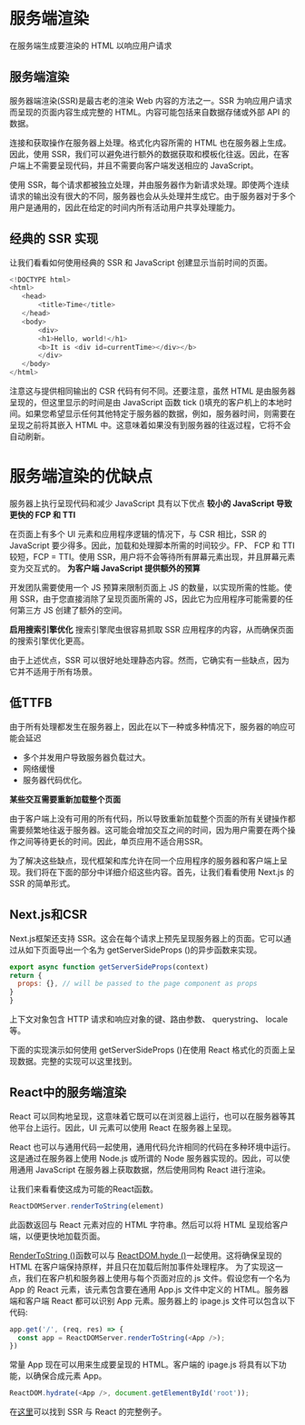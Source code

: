# 服务端渲染

在服务端生成要渲染的 HTML 以响应用户请求

## 服务端渲染

服务器端渲染(SSR)是最古老的渲染 Web 内容的方法之一。SSR 为响应用户请求而呈现的页面内容生成完整的 HTML。内容可能包括来自数据存储或外部 API 的数据。

连接和获取操作在服务器上处理。格式化内容所需的 HTML 也在服务器上生成。因此，使用 SSR，我们可以避免进行额外的数据获取和模板化往返。因此，在客户端上不需要呈现代码，并且不需要向客户端发送相应的 JavaScript。

使用 SSR，每个请求都被独立处理，并由服务器作为新请求处理。即使两个连续请求的输出没有很大的不同，服务器也会从头处理并生成它。由于服务器对于多个用户是通用的，因此在给定的时间内所有活动用户共享处理能力。

## 经典的 SSR 实现

让我们看看如何使用经典的 SSR 和 JavaScript 创建显示当前时间的页面。

```js
<!DOCTYPE html>
<html>
   <head>
       <title>Time</title>
   </head>
   <body>
       <div>
       <h1>Hello, world!</h1>
       <b>It is <div id=currentTime></div></b>
       </div>
   </body>
</html>
```

注意这与提供相同输出的 CSR 代码有何不同。还要注意，虽然 HTML 是由服务器呈现的，但这里显示的时间是由 JavaScript 函数 tick ()填充的客户机上的本地时间。如果您希望显示任何其他特定于服务器的数据，例如，服务器时间，则需要在呈现之前将其嵌入 HTML 中。这意味着如果没有到服务器的往返过程，它将不会自动刷新。

# 服务端渲染的优缺点

服务器上执行呈现代码和减少 JavaScript 具有以下优点
**较小的 JavaScript 导致更快的 FCP 和 TTI**

在页面上有多个 UI 元素和应用程序逻辑的情况下，与 CSR 相比，SSR 的 JavaScript 要少得多。因此，加载和处理脚本所需的时间较少。FP、 FCP 和 TTI 较短，FCP = TTI。使用 SSR，用户将不会等待所有屏幕元素出现，并且屏幕元素变为交互式的。
**为客户端 JavaScript 提供额外的预算**

开发团队需要使用一个 JS 预算来限制页面上 JS 的数量，以实现所需的性能。使用 SSR，由于您直接消除了呈现页面所需的 JS，因此它为应用程序可能需要的任何第三方 JS 创建了额外的空间。

 **启用搜索引擎优化**
 搜索引擎爬虫很容易抓取 SSR 应用程序的内容，从而确保页面的搜索引擎优化更高。

 由于上述优点，SSR 可以很好地处理静态内容。然而，它确实有一些缺点，因为它并不适用于所有场景。

 ## 低TTFB

 由于所有处理都发生在服务器上，因此在以下一种或多种情况下，服务器的响应可能会延迟
  - 多个并发用户导致服务器负载过大。
  - 网络缓慢
  - 服务器代码优化。

  **某些交互需要重新加载整个页面**

  由于客户端上没有可用的所有代码，所以导致重新加载整个页面的所有关键操作都需要频繁地往返于服务器。这可能会增加交互之间的时间，因为用户需要在两个操作之间等待更长的时间。因此，单页应用不适合用SSR。

  为了解决这些缺点，现代框架和库允许在同一个应用程序的服务器和客户端上呈现。我们将在下面的部分中详细介绍这些内容。首先，让我们看看使用 Next.js 的 SSR 的简单形式。

  ## Next.js和CSR

  Next.js框架还支持 SSR。这会在每个请求上预先呈现服务器上的页面。它可以通过从如下页面导出一个名为 getServerSideProps ()的异步函数来实现。

  ```js
  export async function getServerSideProps(context)
  return {
    props: {}, // will be passed to the page component as props
  }
}
```


上下文对象包含 HTTP 请求和响应对象的键、路由参数、 querystring、 locale 等。

下面的实现演示如何使用 getServerSideProps ()在使用 React 格式化的页面上呈现数据。完整的实现可以这里找到。

## React中的服务端渲染

React 可以同构地呈现，这意味着它既可以在浏览器上运行，也可以在服务器等其他平台上运行。因此，UI 元素可以使用 React 在服务器上呈现。

React 也可以与通用代码一起使用，通用代码允许相同的代码在多种环境中运行。这是通过在服务器上使用 Node.js 或所谓的 Node 服务器实现的。因此，可以使用通用 JavaScript 在服务器上获取数据，然后使用同构 React 进行渲染。

让我们来看看使这成为可能的React函数。

``` js
ReactDOMServer.renderToString(element)
```

此函数返回与 React 元素对应的 HTML 字符串。然后可以将 HTML 呈现给客户端，以便更快地加载页面。

[RenderToString ()](https://reactjs.org/docs/react-dom-server.html#rendertostring)函数可以与 [ReactDOM.hyde ()](https://reactjs.org/docs/react-dom.html#hydrate)一起使用。这将确保呈现的 HTML 在客户端保持原样，并且只在加载后附加事件处理程序。
为了实现这一点，我们在客户机和服务器上使用与每个页面对应的.js 文件。假设您有一个名为 App 的 React 元素，该元素包含要在通用 App.js 文件中定义的 HTML。服务器端和客户端 React 都可以识别 App 元素。服务器上的 ipage.js 文件可以包含以下代码:

```js
app.get('/', (req, res) => {
  const app = ReactDOMServer.renderToString(<App />);
})
```

常量 App 现在可以用来生成要呈现的 HTML。客户端的 ipage.js 将具有以下功能，以确保合成元素 App。
```js
ReactDOM.hydrate(<App />, document.getElementById('root'));
```

在[这里](https://www.digitalocean.com/community/tutorials/react-server-side-rendering)可以找到 SSR 与 React 的完整例子。
